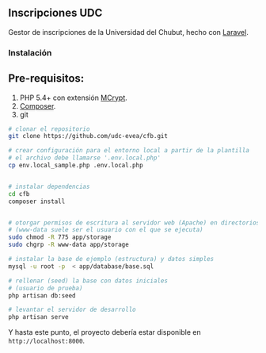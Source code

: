 ## Inscripciones UDC

Gestor de inscripciones de la Universidad del Chubut, hecho con [Laravel](http://laravel.com).

### Instalación

## Pre-requisitos:

1. PHP 5.4+ con extensión [MCrypt](http://stackoverflow.com/a/24233500).
2. [Composer](http://getcomposer.org).
3. git


````bash
# clonar el repositorio
git clone https://github.com/udc-evea/cfb.git

# crear configuración para el entorno local a partir de la plantilla
# el archivo debe llamarse '.env.local.php'
cp env.local_sample.php .env.local.php


# instalar dependencias
cd cfb
composer install


# otorgar permisos de escritura al servidor web (Apache) en directorios de trabajo
# (www-data suele ser el usuario con el que se ejecuta)
sudo chmod -R 775 app/storage
sudo chgrp -R www-data app/storage

# instalar la base de ejemplo (estructura) y datos simples
mysql -u root -p  < app/database/base.sql

# rellenar (seed) la base con datos iniciales
# (usuario de prueba)
php artisan db:seed

# levantar el servidor de desarrollo
php artisan serve

````
Y hasta este punto, el proyecto debería estar disponible en `http://localhost:8000`.
